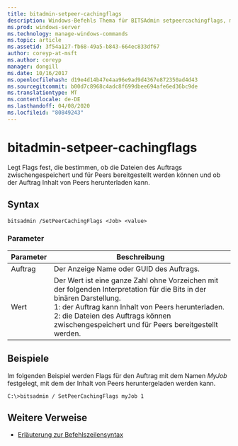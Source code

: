 ```yaml
---
title: bitadmin-setpeer-cachingflags
description: Windows-Befehls Thema für BITSAdmin setpeercachingflags, mit dem Flags festgelegt werden, die bestimmen, ob die Dateien des Auftrags zwischengespeichert und für Peers bereitgestellt werden können und ob der Auftrag Inhalt von Peers herunterladen kann.
ms.prod: windows-server
ms.technology: manage-windows-commands
ms.topic: article
ms.assetid: 3f54a127-fb68-49a5-b843-664ec833df67
author: coreyp-at-msft
ms.author: coreyp
manager: dongill
ms.date: 10/16/2017
ms.openlocfilehash: d19e4d14b47e4aa96e9ad9d4367e872350ad4d43
ms.sourcegitcommit: b00d7c8968c4adc8f699dbee694afe6ed36bc9de
ms.translationtype: MT
ms.contentlocale: de-DE
ms.lasthandoff: 04/08/2020
ms.locfileid: "80849243"
---
```

# <a name="bitsadmin-setpeercachingflags"></a>bitadmin-setpeer-cachingflags

Legt Flags fest, die bestimmen, ob die Dateien des Auftrags zwischengespeichert und für Peers bereitgestellt werden können und ob der Auftrag Inhalt von Peers herunterladen kann.

## <a name="syntax"></a>Syntax

```
bitsadmin /SetPeerCachingFlags <Job> <value> 
```

### <a name="parameters"></a>Parameter

|Parameter|Beschreibung|
|---------|-----------|
|Auftrag|Der Anzeige Name oder GUID des Auftrags.|
|Wert|Der Wert ist eine ganze Zahl ohne Vorzeichen mit der folgenden Interpretation für die Bits in der binären Darstellung.</br>1: der Auftrag kann Inhalt von Peers herunterladen.</br>2: die Dateien des Auftrags können zwischengespeichert und für Peers bereitgestellt werden.|

## <a name="examples"></a><a name=BKMK_examples></a>Beispiele

Im folgenden Beispiel werden Flags für den Auftrag mit dem Namen *MyJob* festgelegt, mit dem der Inhalt von Peers heruntergeladen werden kann.
```
C:\>bitsadmin / SetPeerCachingFlags myJob 1 
```

## <a name="additional-references"></a>Weitere Verweise

- [Erläuterung zur Befehlszeilensyntax](command-line-syntax-key.md)
